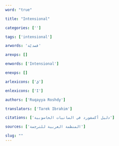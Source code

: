 ```yaml
---
word: "true"

title: "Intensional"

categories: ['']

tags: ['intensional']

arwords: 'قصديّة'

arexps: []

enwords: ['Intensional']

enexps: []

arlexicons: ['ق']

enlexicons: ['I']

authors: ['Ruqayya Roshdy']

translators: ['Tarek Ibrahim']

citations: ['دليل أكسفورد في السانيات الحاسوبية']

sources: ['المنظمة العربية للترجمة']

slug: ""
---
```


